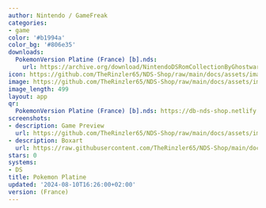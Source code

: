 ```yaml
---
author: Nintendo / GameFreak
categories:
- game
color: '#b1994a'
color_bg: '#806e35'
downloads:
  PokemonVersion Platine (France) [b].nds:
    url: https://archive.org/download/NintendoDSRomCollectionByGhostware/PokemonVersion%20Platine%20%28France%29%20%5Bb%5D.nds
icon: https://github.com/TheRinzler65/NDS-Shop/raw/main/docs/assets/images/icons/pokemonplatine.png
image: https://github.com/TheRinzler65/NDS-Shop/raw/main/docs/assets/images/icons/pokemonplatine.png
image_length: 499
layout: app
qr:
  PokemonVersion Platine (France) [b].nds: https://db-nds-shop.netlify.app/assets/images/qr/pokemonversion-platine-france-b-nds.png
screenshots:
- description: Game Preview
  url: https://github.com/TheRinzler65/NDS-Shop/raw/main/docs/assets/images/screenshots//pokemonplatine/pokemonplatine.png
- description: Boxart
  url: https://raw.githubusercontent.com/TheRinzler65/NDS-Shop/main/docs/assets/images/boxart/PokemonVersion%20Platine%20(France)%20%5Bb%5D.nds.png
stars: 0
systems:
- DS
title: Pokemon Platine
updated: '2024-08-10T16:26:00+02:00'
version: (France)
---
```


